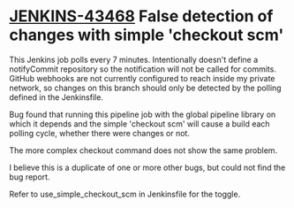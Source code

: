 # [JENKINS-43468](https://issues.jenkins-ci.org/browse/JENKINS-43754) False detection of changes with simple 'checkout scm'

This Jenkins job polls every 7 minutes.  Intentionally doesn't define
a notifyCommit repository so the notification will not be called for
commits.  GitHub webhooks are not currently configured to reach inside
my private network, so changes on this branch should only be detected
by the polling defined in the Jenkinsfile.

Bug found that running this pipeline job with the global pipeline library
on which it depends and the simple 'checkout scm' will cause a build
each polling cycle, whether there were changes or not.

The more complex checkout command does not show the same problem.

I believe this is a duplicate of one or more other bugs, but could not
find the bug report.

Refer to use_simple_checkout_scm in Jenkinsfile for the toggle.
